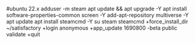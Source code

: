 #ubuntu 22.x
adduser -m steam
apt update && apt upgrade -Y
apt install software-properties-common screen -Y
add-apt-repository multiverse -Y
apt update
apt install steamcmd -Y
su steam
steamcmd +force_install_dir ~/satisfactory +login anonymous +app_update 1690800 -beta public validate +quit
